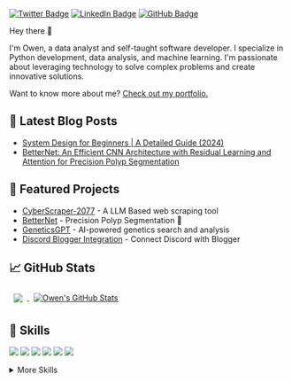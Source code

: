 [![Twitter Badge](https://img.shields.io/badge/Twitter-Profile-informational?style=flat&logo=twitter&logoColor=white&color=1CA2F1)](https://twitter.com/_owensingh)
[![LinkedIn Badge](https://img.shields.io/badge/LinkedIn-Profile-informational?style=flat&logo=linkedin&logoColor=white&color=0D76A8)](https://www.linkedin.com/in/imowensingh/)
[![GitHub Badge](https://img.shields.io/badge/GitHub-Profile-informational?style=flat&logo=github&logoColor=white&color=black)](https://github.com/itsOwen)

Hey there 👋

I'm Owen, a data analyst and self-taught software developer. I specialize in Python development, data analysis, and machine learning. I'm passionate about leveraging technology to solve complex problems and create innovative solutions.

Want to know more about me? [Check out my portfolio.](https://owensingh.com/)

## 📝 Latest Blog Posts

<!-- BLOG-POST-LIST:START -->
- [System Design for Beginners | A Detailed Guide (2024)](https://www.owensingh.com/blog/system-design-for-beginners/)
- [BetterNet: An Efficient CNN Architecture with Residual Learning and Attention for Precision Polyp Segmentation](https://arxiv.org/abs/2405.04288)
<!-- BLOG-POST-LIST:END -->

## 📌 Featured Projects

- [CyberScraper-2077](https://github.com/itsOwen/CyberScraper-2077) - A LLM Based web scraping tool
- [BetterNet](https://github.com/itsOwen/BetterNet) - Precision Polyp Segmentation 🚀
- [GeneticsGPT](https://github.com/itsOwen/GeneticsGPT) - AI-powered genetics search and analysis
- [Discord Blogger Integration](https://github.com/itsOwen/discord-blogger-integration) - Connect Discord with Blogger
  
## &#x1f4c8; GitHub Stats

<a href="https://github.com/itsOwen">
  <img align="center" style="margin:0.5rem" src="https://github-readme-stats.vercel.app/api/top-langs/?username=itsOwen&hide=html,css&title_color=ffffff&text_color=c9cacc&icon_color=4AB197&bg_color=1A2B34" />
</a>

<a href="https://github.com/itsOwen">
  <img align="center" style="margin:0.5rem" src="https://github-readme-stats.vercel.app/api?username=itsOwen&show_icons=true&line_height=27&count_private=true&title_color=ffffff&text_color=c9cacc&icon_color=4AB097&bg_color=1A2B34" alt="Owen's GitHub Stats" />
</a>

<br>

## 💼 Skills

![](https://img.shields.io/badge/Code-Python-informational?style=flat&logo=python&logoColor=white&color=4AB197)
![](https://img.shields.io/badge/Code-JavaScript-informational?style=flat&logo=JavaScript&logoColor=white&color=4AB197)
![](https://img.shields.io/badge/Code-React-informational?style=flat&logo=react&logoColor=white&color=4AB197)
![](https://img.shields.io/badge/Code-NodeJS-informational?style=flat&logo=Node.js&logoColor=white&color=4AB197)
![](https://img.shields.io/badge/Code-MongoDB-informational?style=flat&logo=MongoDB&logoColor=white&color=4AB197)
![](https://img.shields.io/badge/Code-MySQL-informational?style=flat&logo=MySQL&logoColor=white&color=4AB197)

<details>
<summary>More Skills</summary>

![](https://img.shields.io/badge/Style-CSS-informational?style=flat&logo=css3&logoColor=white&color=4AB197)
![](https://img.shields.io/badge/Style-Sass-informational?style=flat&logo=Sass&logoColor=white&color=4AB197)


![](https://img.shields.io/badge/Test-Jest-informational?style=flat&logo=jest&logoColor=white&color=4AB197)
![](https://img.shields.io/badge/Test-Mocha-informational?style=flat&logo=Mocha&logoColor=white&color=4AB197)
![](https://img.shields.io/badge/Test-Cypress-informational?style=flat&logo=Cypress&logoColor=white&color=4AB197)

![](https://img.shields.io/badge/Tools-Docker-informational?style=flat&logo=docker&logoColor=white&color=4AB197)
![](https://img.shields.io/badge/Tools-NGINX-informational?style=flat&logo=nginx&logoColor=white&color=4AB197)
![](https://img.shields.io/badge/Tools-Netlify-informational?style=flat&logo=netlify&logoColor=white&color=4AB197)
![](https://img.shields.io/badge/Tools-Actions-informational?style=flat&logo=github-actions&logoColor=white&color=4AB197)
![](https://img.shields.io/badge/Tools-NPM-informational?style=flat&logo=npm&logoColor=white&color=4AB197)
![](https://img.shields.io/badge/Tools-Postman-informational?style=flat&logo=Postman&logoColor=white&color=4AB197)
![](https://img.shields.io/badge/Tools-GitHub-informational?style=flat&logo=GitHub&logoColor=white&color=4AB197)
![](https://img.shields.io/badge/Tools-GitLab-informational?style=flat&logo=GitLab&logoColor=white&color=4AB197)

</details>
